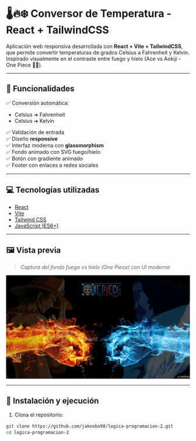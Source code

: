 # 🌡️🔥❄️ Conversor de Temperatura - React + TailwindCSS

Aplicación web responsiva desarrollada con **React + Vite + TailwindCSS**, que permite convertir temperaturas de grados Celsius a Fahrenheit y Kelvin.  
Inspirado visualmente en el contraste entre fuego y hielo (Ace vs Aokiji - One Piece 🏴‍☠️).

---

## 🎯 Funcionalidades

✅ Conversión automática:  
- Celsius ➜ Fahrenheit  
- Celsius ➜ Kelvin

✅ Validación de entrada  
✅ Diseño **responsive**  
✅ Interfaz moderna con **glassmorphism**  
✅ Fondo animado con SVG fuego/hielo  
✅ Botón con gradiente animado  
✅ Footer con enlaces a redes sociales  

---

## 💻 Tecnologías utilizadas

- [React](https://react.dev/)
- [Vite](https://vitejs.dev/)
- [Tailwind CSS](https://tailwindcss.com/)
- [JavaScript (ES6+)](https://developer.mozilla.org/es/docs/Web/JavaScript)

---

## 🖼️ Vista previa

> *Captura del fondo fuego vs hielo (One Piece) con UI moderna*

![Captura](./src/assets/fire-cold.svg)

---

## 🚀 Instalación y ejecución

1. Clona el repositorio:

```bash
git clone https://github.com/jakoobo90/logica-programacion-2.git
cd logica-programacion-2
